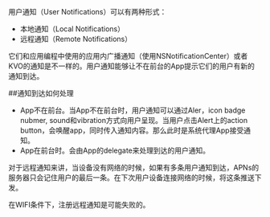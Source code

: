 用户通知（User Notifications）可以有两种形式：

- 本地通知（Local Notifications）
- 远程通知（Remote Notifications）

它们和应用编程中使用的应用内广播通知（使用NSNotificationCenter）或者KVO的通知是不一样的。用户通知能够让不在前台的App提示它们的用户有新的通知到达。

##通知到达如何处理

- App不在前台。当App不在前台时，用户通知可以通过Aler，icon badge nubmer, sound和vibration方式向用户呈现。当用户点击Alert上的action button，会唤醒app，同时传入通知内容。那么此时是系统代理App接受通知。
- App在前台时。会由App的delegate来处理到达的用户通知。

对于远程通知来讲，当设备没有网络的时候，如果有多条用户通知到达，APNs的服务器只会记住用户的最后一条。在下次用户设备连接网络的时候，将这条推送下发。

在WIFI条件下，注册远程通知是可能失败的。